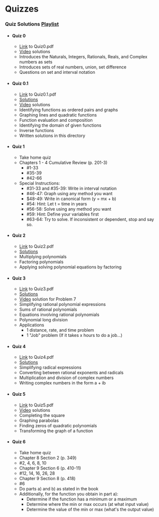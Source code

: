 # Quizzes

### Quiz Solutions [Playlist](https://youtube.com/playlist?list=PLxooDkHFi8M1nRgeGjYzXrmMii6r5fXQT)

- #### Quiz 0 
  - [Link](https://github.com/justinthompson593/Algebra2/blob/1b38a37cc477dfb2858eab684e1b97c4731f1673/Quizzes/Quiz0.pdf) to Quiz0.pdf
  - [Video](https://youtu.be/aggw-FLA0jo) solutions
  - Introduces the Naturals, Integers, Rationals, Reals, and Complex numbers as sets
  - Introduces sets of real numbers, union, set difference
  - Questions on set and interval notation
- #### Quiz 0.1
  - [Link](https://github.com/justinthompson593/Algebra2/blob/1b38a37cc477dfb2858eab684e1b97c4731f1673/Quizzes/Quiz0.1.pdf) to Quiz0.1.pdf
  - [Solutions](https://github.com/justinthompson593/Algebra2/blob/f8c8e6a06db7739f8aa6122a47d01cc846e28242/Quizzes/Quiz0.1Solutions.pdf)
  - [Video](https://youtu.be/SV-uFis1LSY) solutions
  - Identifying functions as ordered pairs and graphs
  - Graphing lines and quadratic functions
  - Function evaluation and composition
  - Identifying the domain of given functions
  - Inverse functions 
  - Written solutions in this directory
- #### Quiz 1
  - Take home quiz
  - Chapters 1 - 4 Cumulative Review (p. 201-3)
    - #1-33
    - #35-39
    - #42-66
  - Special Instructions:
    - #31-33 and #35-39: Write in interval notation
    - #46-47: Graph using any method you want
    - $48-49: Write in canonical form (y = mx + b)
    - #54: Hint: Let t = time in years
    - #56-58: Solve using any method you want
    - #59: Hint: Define your variables first
    - #63-64: Try to solve. If inconsistent or dependent, stop and say so. 
- #### Quiz 2
  - [Link](https://github.com/justinthompson593/Algebra2/blob/9a10c690e4cb41b1c33bedf89daa470fe7eeccc4/Quizzes/Quiz2.pdf) to Quiz2.pdf
  - [Solutions](https://github.com/justinthompson593/Algebra2/blob/9a10c690e4cb41b1c33bedf89daa470fe7eeccc4/Quizzes/Quiz2Solutions.pdf)
  - Multiplying polynomials
  - Factoring polynomials
  - Applying solving polynomial equations by factoring
- #### Quiz 3
  - [Link](https://github.com/justinthompson593/Algebra2/blob/f8c8e6a06db7739f8aa6122a47d01cc846e28242/Quizzes/Quiz3.pdf) to Quiz3.pdf
  - [Solutions](https://github.com/justinthompson593/Algebra2/blob/0883878ffe1bb89ac421059e4f4cdc60f411ffc1/Quizzes/Quiz3Solutions.pdf)
  - [Video](https://youtu.be/MFIWLIZzy4I) solution for Problem 7
  - Simplifying rational polynomial expressions
  - Sums of rational polynomials
  - Equations involving rational polynomials
  - Polynomial long division
  - Applications 
    - 1 distance, rate, and time problem
    - 1 "Job" problem (If it takes x hours to do a job...)
- #### Quiz 4 
  - [Link](https://github.com/justinthompson593/Algebra2/blob/89e5295c14f420abdf0ea8e4d84b40bc716224c7/Quizzes/Quiz4.pdf) to Quiz4.pdf
  - [Solutions](https://github.com/justinthompson593/Algebra2/blob/89e5295c14f420abdf0ea8e4d84b40bc716224c7/Quizzes/Quiz4Solutions.pdf)
  - Simplifying radical expressions
  - Converting between rational exponents and radicals
  - Multiplication and division of complex numbers
  - Writing complex numbers in the form a + ib
- #### Quiz 5
  - [Link](https://github.com/justinthompson593/Algebra2/blob/761398b2958cafe965f215f805c781b3a79ef8e5/Quizzes/Quiz5.pdf) to Quiz5.pdf
  - [Video](https://youtu.be/du2zTpzJy3M) solutions
  - Completing the square
  - Graphing parabolas 
  - Finding zeros of quadratic polynomials
  - Transforming the graph of a function
- #### Quiz 6
  - Take home quiz
  - Chapter 8 Section 2 (p. 349)
  - #2, 4, 6, 8, 10
  - Chapter 9 Section 6 (p. 410-11)
  - #12, 14, 16, 26, 28
  - Chapter 9 Section 8 (p. 418)
  - #6
  - Do parts a) and b) as stated in the book
  - Additionally, for the function you obtain in part a):
    - Determine if the function has a minimum or a maximum
    - Determine where the min or max occurs (at what input value)
    - Determine the value of the min or max (what's the output value)
